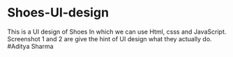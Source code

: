 # Shoes-UI-design
This is a UI design of Shoes In which we can use Html, csss and JavaScript.
Screenshot 1 and 2 are give the hint of UI design what they actually do.
#Aditya Sharma

